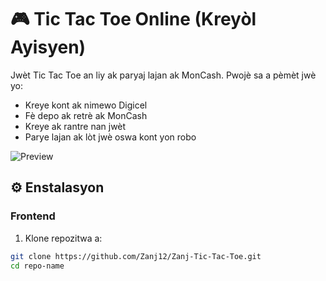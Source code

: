 # 🎮 Tic Tac Toe Online (Kreyòl Ayisyen)

Jwèt Tic Tac Toe an liy ak paryaj lajan ak MonCash. Pwojè sa a pèmèt jwè yo:
- Kreye kont ak nimewo Digicel
- Fè depo ak retrè ak MonCash
- Kreye ak rantre nan jwèt
- Parye lajan ak lòt jwè oswa kont yon robo

![Preview](https://via.placeholder.com/800x400?text=Tic+Tac+Toe+Preview)

## ⚙️ Enstalasyon

### **Frontend**
1. Klone repozitwa a:
```bash
git clone https://github.com/Zanj12/Zanj-Tic-Tac-Toe.git
cd repo-name